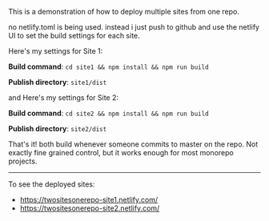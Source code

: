 This is a demonstration of how to deploy multiple sites from one repo.

no netlify.toml is being used. instead i just push to github and use the netlify UI to set the build settings for each site.

Here's my settings for Site 1:

**Build command**: `cd site1 && npm install && npm run build`

**Publish directory**: `site1/dist`

and Here's my settings for Site 2:

**Build command**: `cd site2 && npm install && npm run build`

**Publish directory**: `site2/dist`

That's it! both build whenever someone commits to master on the repo. Not exactly fine grained control, but it works enough for most monorepo projects.

---

To see the deployed sites:

- https://twositesonerepo-site1.netlify.com/
- https://twositesonerepo-site2.netlify.com/
